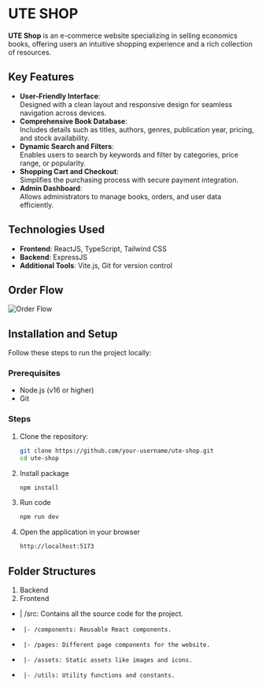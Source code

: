 # UTE SHOP  

**UTE Shop** is an e-commerce website specializing in selling economics books, offering users an intuitive shopping experience and a rich collection of resources.  

## Key Features  
- **User-Friendly Interface**:  
  Designed with a clean layout and responsive design for seamless navigation across devices.  
- **Comprehensive Book Database**:  
  Includes details such as titles, authors, genres, publication year, pricing, and stock availability.  
- **Dynamic Search and Filters**:  
  Enables users to search by keywords and filter by categories, price range, or popularity.  
- **Shopping Cart and Checkout**:  
  Simplifies the purchasing process with secure payment integration.  
- **Admin Dashboard**:  
  Allows administrators to manage books, orders, and user data efficiently.  

## Technologies Used  
- **Frontend**: ReactJS, TypeScript, Tailwind CSS  
- **Backend**: ExpressJS  
- **Additional Tools**: Vite.js, Git for version control  

## Order Flow  
![Order Flow](https://github.com/user-attachments/assets/ba368c0f-c934-4be6-89fc-45c1099430a2)  

## Installation and Setup  
Follow these steps to run the project locally:  

### Prerequisites  
- Node.js (v16 or higher)  
- Git  

### Steps  
1. Clone the repository:  
   ```bash  
   git clone https://github.com/your-username/ute-shop.git  
   cd ute-shop
2. Install package
   ```bash
   npm install
3. Run code
   ```bash
   npm run dev
2. Open the application in your browser
   ```bash
   http://localhost:5173  
## Folder Structures
1. Backend
2. Frontend

*   | /src: Contains all the source code for the project.
*      |- /components: Reusable React components.
*      |- /pages: Different page components for the website.
*      |- /assets: Static assets like images and icons.
*      |- /utils: Utility functions and constants.

